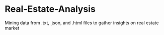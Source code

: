 # Real-Estate-Analysis
Mining data from .txt, .json, and .html files to gather insights on real estate market
